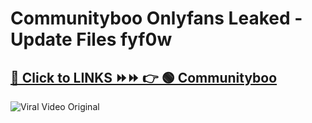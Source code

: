 
 # Communityboo Onlyfans Leaked - Update Files fyf0w

## <h2><a href="https://clipsfans.com/Communityboo&ref=git">🔗 Click to LINKS ⏩⏩ 👉 🟢 Communityboo </a></h2>

<a href="https://clipsfans.com/Communityboo&ref=git" rel="nofollow" data-target="animated-image.originalLink"><img src="https://i.ibb.co.com/xMMVF88/686577567.gif" alt="Viral Video Original" style="max-width: 100%; display: inline-block;" data-target="animated-image.originalImage"></a>

